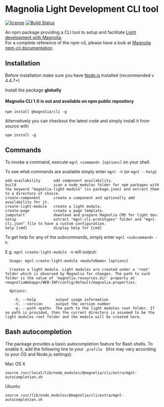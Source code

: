 # Magnolia Light Development CLI tool #

[![license](https://img.shields.io/badge/license-GPL%203.0-blue.svg)](https://www.gnu.org/licenses/gpl.html)
[![Build Status](https://jenkins.magnolia-cms.com/job/build_npm-cli/badge/icon)](https://jenkins.magnolia-cms.com/job/build_npm-cli/)

An npm package providing a CLI tool to setup and facilitate [Light development with Magnolia](https://documentation.magnolia-cms.com/display/DOCS/Light+development+in+Magnolia).   
For a complete reference of the npm-cli, please have a look at [Magnolia npm-cli documentation](https://documentation.magnolia-cms.com/display/DOCS/Magnolia+npm-cli).


## Installation ##
Before installation make sure you have [Node.js](https://nodejs.org) installed (recommended v 4.4.7+)

Install the package **globally**

#### Magnolia CLI 1.0 is out and available on npm public repository ####

`npm install @magnolia/cli -g`


Alternatively you can checkout the latest code and simply install it from source with

`npm install -g`



## Commands ##
To invoke a command, execute `mgnl <command> [options]` on your shell.      

To see what commands are available simply enter  `mgnl -h` (or `mgnl --help`)

```
add-availability      add component availability.
build                 scan a node_modules folder for npm packages with the keyword "magnolia-light-module" (in package.json) and extract them to a directory of choice.
create-component      create a component and optionally add availability for it.
create-light-module   create a light module.
create-page           create a page template.
jumpstart             download and prepare Magnolia CMS for light dev.
setup                 extract "mgnl-cli-prototypes" folder and "mgnl-cli.json" file to have a custom configuration.
help [cmd]            display help for [cmd]
```

To get help for any of the subcommands, simply enter `mgnl <subcommand> -h`.   

E.g. `mgnl create-light-module -h` will output:   

```
  Usage: mgnl-create-light-module <moduleName> [options]

  Creates a light module. Light modules are created under a 'root' folder which is observed by Magnolia for changes. The path to such folder is the value of 'magnolia.resources.dir' property at <magnoliaWebapp>/WEB-INF/config/default/magnolia.properties.

  Options:

    -h, --help         output usage information
    -V, --version      output the version number
    -p, --path <path>  The path to the light modules root folder. If no path is provided, then the current directory is assumed to be the light modules root folder and the module will be created here.   
```


## Bash autocompletion ##
The package provides a basic autocompletion feature for Bash shells. To enable it, add the following line to your ```.profile ``` (this may vary according to your OS and Node.js settings):   

Mac OS X
```
source /usr/local/lib/node_modules/@magnolia/cli/extra/mgnl-autocompletion.sh
```
Ubuntu
```
source /usr/lib/node_modules/@magnolia/cli/extra/mgnl-autocompletion.sh
```
